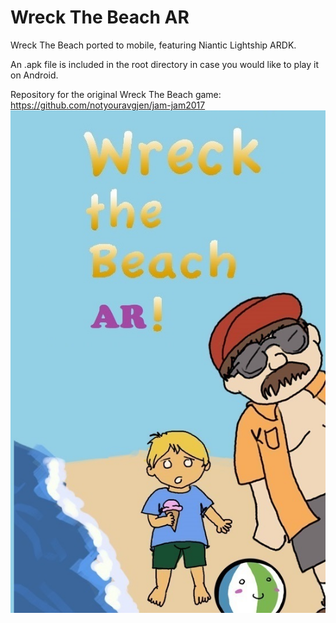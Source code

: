 # Wreck The Beach AR
Wreck The Beach ported to mobile, featuring Niantic Lightship ARDK.

An .apk file is included in the root directory in case you would like to play it on Android.

Repository for the original Wreck The Beach game: https://github.com/notyouravgjen/jam-jam2017
![screenshot1](https://github.com/notyouravgjen/WreckTheBeachAR/blob/main/Assets/Wreck%20the%20Beach%20assets/Textures/Wreck%20the%20Beach%20Thumbnail.jpg?raw=true)
